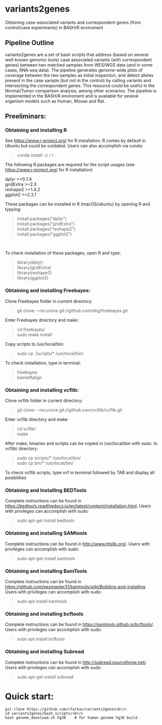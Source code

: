 # variants2genes
Obtaining case-associated variants and correspondent genes (from control/case experiments) in BASH/R enviroment

## Pipeline Outline

variants2genes are a set of bash scripts that address (based on several well-known genomic tools) case associated variants (with correspondent genes) 
between two matched samples from WES/WGS data (and in some cases, RNA-seq data). The pipeline generates genome-wide plots of coverage between the two samples as initial inspection, and detect alleles present in the case sample (but not in the control) by calling variants and intersecting the correspondent genes. This resource could be useful in the Normal/Tumor comparison analysis, among other scenarios.
The pipeline is implemented in the BASH/R enviroment and is available for several organism models such as Human, Mouse and Rat.

## Preeliminars:
### Obtaining and installing R
See https://www.r-project.org/ for R installation. R comes by default in Ubuntu but could be outdated. Users can also accomplish via conda:

>conda install -c r r 

The following R packages are required for the script usages (see https://www.r-project.org/ for R installation)

dplyr >=0.7.4       
gridExtra >=2.3     
reshape2 >=1.4.2    
ggplot2 >=2.2.1 

These packages can be installed in R (macOS/ubuntu) by opening R and typying:
>install.packages("dplyr")<br/>install.packages("gridExtra")<br/>install.packages("reshape2")<br/>install.packages("ggplot2")
<br/>

To check installation of these packages, open R and type:

>library(dplyr)<br/>library(gridExtra)<br/>library(reshape2)<br/>library(ggplot2)<br/>

### Obtaining and installing Freebayes:
Clone Freebayes folder in current directory: 
>git clone --recursive git://github.com/ekg/freebayes.git

Enter Freebayes directory and make:
>cd freebayes/<br/> sudo make install

Copy scripts to /usr/local/bin:
>sudo cp ./scripts/* /usr/local/bin/

To check installation, type in terminal:
>freebayes<br/>bamleftalign

### Obtaining and installing vcflib:
Clone vcflib folder in current directory:
>git clone --recursive git://github.com/vcflib/vcflib.git

Enter vcflib directory and make
>cd vcflib/<br/>make   

After make, binaries and scripts can be copied in /usr/local/bin with sudo. In vcflib/ directory:

>sudo cp scripts/* /usr/local/bin/<br/>sudo cp bin/* /usr/local/bin/

To check vcflib scripts, type vcf in terminal followed by TAB and display all posibilities

### Obtaining and Installing BEDTools
Complete instructions can be found in https://bedtools.readthedocs.io/en/latest/content/installation.html. Users with privileges can accomplish with sudo: 

>sudo apt-get install bedtools

### Obtaining and installing SAMtools
Complete instructions can be found in http://www.htslib.org/. Users with privileges can accomplish with sudo: 

>sudo apt-get install samtools

### Obtaining and installing BamTools
Complete instructions can be found in https://github.com/pezmaster31/bamtools/wiki/Building-and-installing. Users with privileges can accomplish with sudo: 

>sudo apt install bamtools 

### Obtaining and installing bcftools
Complete instructions can be found in https://samtools.github.io/bcftools/. Users with privileges can accomplish with sudo: 

>sudo apt install bcftools

### Obtaining and installing Subread
Complete instructions can be found in http://subread.sourceforge.net/. Users with privileges can accomplish with sudo: 

>sudo apt-get install subread

# Quick start:
```
git clone https://github.com/cfarkas/variants2genes<br/>
cd variants2genes/bash_scripts/<br/>
bash genome_download.sh hg38    # for human genome hg38 build
```

